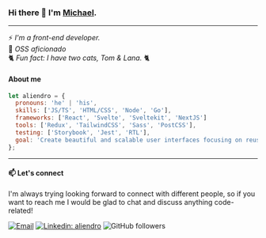 ### Hi there 👋 I'm [Michael](https://aliendro.com). 

---

⚡ *I'm a front-end developer.*  
🔭 *OSS aficionado*  
🐈 *Fun fact: I have two cats, Tom & Lana.* 🐈


#### About me

```js
let aliendro = {
  pronouns: 'he' | 'his',
  skills: ['JS/TS', 'HTML/CSS', 'Node', 'Go'],
  frameworks: ['React', 'Svelte', 'Sveltekit', 'NextJS']
  tools: ['Redux', 'TailwindCSS', 'Sass', 'PostCSS'],
  testing: ['Storybook', 'Jest', 'RTL'],
  goal: 'Create beautiful and scalable user interfaces focusing on reusability, performance and accessibility',
};
```

---

#### 📫 Let's connect

I'm always trying looking forward to connect with different people, so if you want to reach me I would be glad to chat and discuss anything code-related!

[![Email](https://img.shields.io/badge/-aliendrosw@gmail.com-red?style=flat-square&logo=Gmail&logoColor=white&link=mailto:aliendrosw@gmail.com)](mailto:aliendrosw@gmail.com)
[![Linkedin: aliendro](https://img.shields.io/badge/-aliendro-blue?style=flat-square&logo=Linkedin&logoColor=white&link=https://www.linkedin.com/in/aliendro/)](https://www.linkedin.com/in/aliendro/)
![GitHub followers](https://img.shields.io/github/followers/aliendro?style=social)

